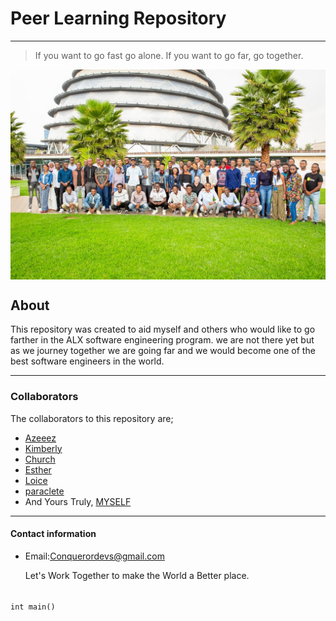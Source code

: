# Peer Learning Repository
---
> If you want to go fast go alone. If you want to go far, go together.

<img align="center" padding="auto" src=".img/alx_africa-___3023774404257902529_8037647664___--2.jpg">

## About

This repository was created to aid myself and others who would like to go farther in the ALX software engineering program. we are not there yet but as we journey together we are going far and we would become one of the best software engineers in the world.

---
### Collaborators

The collaborators to this repository are;
- [Azeeez](https://github.com/hertheyhermee)
- [Kimberly](https://github.com/KimberlyPeters)
- [Church](https://github.com/Hintrovert)
- [Esther](https://github.com/Mugush)
- [Loice](https://github.com/lwafulah)
- [paraclete](https://github.com/Paraclete12)
- And Yours Truly, [MYSELF](https://github.com/ConquerorCletus)

---
#### Contact information
+ Email:Conquerordevs@gmail.com

    Let's Work Together to make the World a Better place.


######
	int main()
